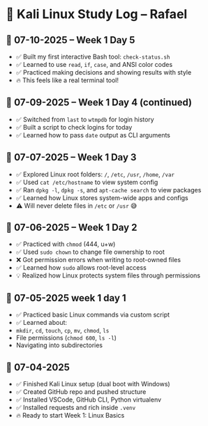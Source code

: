 # 🧠 Kali Linux Study Log – Rafael

## 📅 07-10-2025 – Week 1 Day 5

- ✅ Built my first interactive Bash tool: `check-status.sh`
- ✅ Learned to use `read`, `if`, `case`, and ANSI color codes
- ✅ Practiced making decisions and showing results with style
- 🔥 This feels like a real terminal tool!


## 📅 07-09-2025 – Week 1 Day 4 (continued)

- ✅ Switched from `last` to `wtmpdb` for login history
- ✅ Built a script to check logins for today
- ✅ Learned how to pass `date` output as CLI arguments


## 📅 07-07-2025 – Week 1 Day 3

- ✅ Explored Linux root folders: `/`, `/etc`, `/usr`, `/home`, `/var`
- ✅ Used `cat /etc/hostname` to view system config
- ✅ Ran `dpkg -l`, `dpkg -s`, and `apt-cache search` to view packages
- ✅ Learned how Linux stores system-wide apps and configs
- ⚠️ Will never delete files in `/etc` or `/usr` 😅


## 📅 07-06-2025 – Week 1 Day 2

- ✅ Practiced with `chmod` (444, u+w)
- ✅ Used `sudo chown` to change file ownership to root
- ❌ Got permission errors when writing to root-owned files
- ✅ Learned how `sudo` allows root-level access
- 💡 Realized how Linux protects system files through permissions


## 📅 07-05-2025 week 1 day 1

- ✅ Practiced basic Linux commands via custom script  
- ✅ Learned about:
- `mkdir`, `cd`, `touch`, `cp`, `mv`, `chmod`, `ls`
- File permissions (`chmod 600`, `ls -l`)
- Navigating into subdirectories


## 📅 07-04-2025

- ✅ Finished Kali Linux setup (dual boot with Windows)
- ✅ Created GitHub repo and pushed structure
- ✅ Installed VSCode, GitHub CLI, Python virtualenv
- ✅ Installed requests and rich inside `.venv`
- 🔥 Ready to start Week 1: Linux Basics
